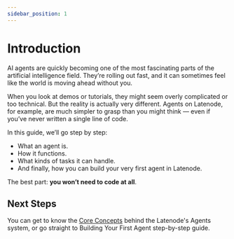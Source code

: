 ```yaml
---
sidebar_position: 1
---
```


# Introduction

AI agents are quickly becoming one of the most fascinating parts of the artificial intelligence field. They’re rolling out fast, and it can sometimes feel like the world is moving ahead without you.

When you look at demos or tutorials, they might seem overly complicated or too technical. But the reality is actually very different. Agents on Latenode, for example, are much simpler to grasp than you might think — even if you’ve never written a single line of code.

In this guide, we’ll go step by step:

- What an agent is.
- How it functions.
- What kinds of tasks it can handle.
- And finally, how you can build your very first agent in Latenode.

The best part: **you won’t need to code at all**.

## Next Steps

You can get to know the [Core Concepts](./core-concepts) behind the Latenode's Agents system, or go straight to Building Your First Agent step-by-step guide.
